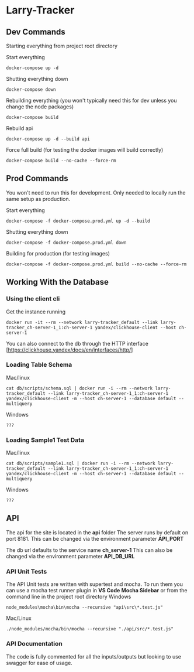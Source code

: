 # Larry-Tracker

## Dev Commands
Starting everything from project root directory

Start everything
```
docker-compose up -d
```

Shutting everything down
```
docker-compose down
```

Rebuilding everything (you won't typically need this for dev unless you change the node packages)
```
docker-compose build
```

Rebuild api
```
docker-compose up -d --build api
```

Force full build (for testing the docker images will build correctly)
```
docker-compose build --no-cache --force-rm
```

## Prod Commands
You won't need to run this for development.  Only needed to locally run the same setup as production.

Start everything
```
docker-compose -f docker-compose.prod.yml up -d --build
```

Shutting everything down
```
docker-compose -f docker-compose.prod.yml down
```

Building for production (for testing images)
```
docker-compose -f docker-compose.prod.yml build --no-cache --force-rm
```

## Working With the Database

### Using the client cli
Get the instance running
```
docker run -it --rm --network larry-tracker_default --link larry-tracker_ch-server-1_1:ch-server-1 yandex/clickhouse-client --host ch-server-1
```

You can also connect to the db through the HTTP interface [https://clickhouse.yandex/docs/en/interfaces/http/]

### Loading Table Schema
Mac/linux
```
cat db/scripts/schema.sql | docker run -i --rm --network larry-tracker_default --link larry-tracker_ch-server-1_1:ch-server-1 yandex/clickhouse-client -m --host ch-server-1 --database default --multiquery
```
Windows
```
???
```
### Loading Sample1 Test Data
Mac/linux
```
cat db/scripts/sample1.sql | docker run -i --rm --network larry-tracker_default --link larry-tracker_ch-server-1_1:ch-server-1 yandex/clickhouse-client -m --host ch-server-1 --database default --multiquery
```
Windows
```
???
```

## API
The api for the site is located in the **api** folder
The server runs by default on port 8181.
This can be changed via the environment parameter **API_PORT**

The db url defaults to the service name **ch_server-1**
This can also be changed via the environment parameter **API_DB_URL**

### API Unit Tests
The API Unit tests are written with supertest and mocha.  To run them you can use a mocha test runner plugin in **VS Code** **Mocha Sidebar** or from the command line in the project root directory
Windows
```
node_modules\mocha\bin\mocha --recursive "api\src\*.test.js"
```
Mac/Linux
```
./node_modules/mocha/bin/mocha --recursive "./api/src/*.test.js"
```

### API Documentation
The code is fully commented for all the inputs/outputs but looking to use swagger for ease of usage.